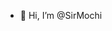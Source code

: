 - 👋 Hi, I’m @SirMochi

<!---
SirMochi/SirMochi is a ✨ special ✨ repository because its `README.md` (this file) appears on your GitHub profile.
You can click the Preview link to take a look at your changes.
--->
